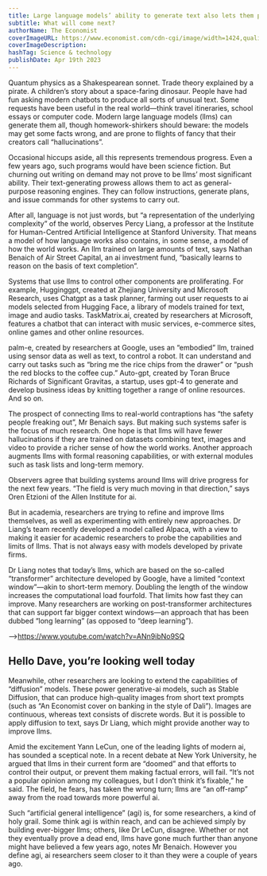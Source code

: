 ```yaml
---
title: Large language models’ ability to generate text also lets them plan and reason
subtitle: What will come next?
authorName: The Economist
coverImageURL: https://www.economist.com/cdn-cgi/image/width=1424,quality=80,format=auto/media-assets/image/20230422_STD003.jpg
coverImageDescription:  
hashTag: Science & technology
publishDate: Apr 19th 2023
---
```


Quantum physics as a Shakespearean sonnet. Trade theory explained by a pirate. A children’s story about a space-faring dinosaur. People have had fun asking modern chatbots to produce all sorts of unusual text. Some requests have been useful in the real world—think travel itineraries, school essays or computer code. Modern large language models (llms) can generate them all, though homework-shirkers should beware: the models may get some facts wrong, and are prone to flights of fancy that their creators call “hallucinations”.

Occasional hiccups aside, all this represents tremendous progress. Even a few years ago, such programs would have been science fiction. But churning out writing on demand may not prove to be llms’ most significant ability. Their text-generating prowess allows them to act as general-purpose reasoning engines. They can follow instructions, generate plans, and issue commands for other systems to carry out.

After all, language is not just words, but “a representation of the underlying complexity” of the world, observes Percy Liang, a professor at the Institute for Human-Centred Artificial Intelligence at Stanford University. That means a model of how language works also contains, in some sense, a model of how the world works. An llm trained on large amounts of text, says Nathan Benaich of Air Street Capital, an ai investment fund, “basically learns to reason on the basis of text completion”.

Systems that use llms to control other components are proliferating. For example, Hugginggpt, created at Zhejiang University and Microsoft Research, uses Chatgpt as a task planner, farming out user requests to ai models selected from Hugging Face, a library of models trained for text, image and audio tasks. TaskMatrix.ai, created by researchers at Microsoft, features a chatbot that can interact with music services, e-commerce sites, online games and other online resources.

palm-e, created by researchers at Google, uses an “embodied” llm, trained using sensor data as well as text, to control a robot. It can understand and carry out tasks such as “bring me the rice chips from the drawer” or “push the red blocks to the coffee cup.” Auto-gpt, created by Toran Bruce Richards of Significant Gravitas, a startup, uses gpt-4 to generate and develop business ideas by knitting together a range of online resources. And so on.

The prospect of connecting llms to real-world contraptions has “the safety people freaking out”, Mr Benaich says. But making such systems safer is the focus of much research. One hope is that llms will have fewer hallucinations if they are trained on datasets combining text, images and video to provide a richer sense of how the world works. Another approach augments llms with formal reasoning capabilities, or with external modules such as task lists and long-term memory.

Observers agree that building systems around llms will drive progress for the next few years. “The field is very much moving in that direction,” says Oren Etzioni of the Allen Institute for ai.

But in academia, researchers are trying to refine and improve llms themselves, as well as experimenting with entirely new approaches. Dr Liang’s team recently developed a model called Alpaca, with a view to making it easier for academic researchers to probe the capabilities and limits of llms. That is not always easy with models developed by private firms.

Dr Liang notes that today’s llms, which are based on the so-called “transformer” architecture developed by Google, have a limited “context window”—akin to short-term memory. Doubling the length of the window increases the computational load fourfold. That limits how fast they can improve. Many researchers are working on post-transformer architectures that can support far bigger context windows—an approach that has been dubbed “long learning” (as opposed to “deep learning”).

-->https://www.youtube.com/watch?v=ANn9ibNo9SQ

## Hello Dave, you’re looking well today
Meanwhile, other researchers are looking to extend the capabilities of “diffusion” models. These power generative-ai models, such as Stable Diffusion, that can produce high-quality images from short text prompts (such as “An Economist cover on banking in the style of Dali”). Images are continuous, whereas text consists of discrete words. But it is possible to apply diffusion to text, says Dr Liang, which might provide another way to improve llms.

Amid the excitement Yann LeCun, one of the leading lights of modern ai, has sounded a sceptical note. In a recent debate at New York University, he argued that llms in their current form are “doomed” and that efforts to control their output, or prevent them making factual errors, will fail. “It’s not a popular opinion among my colleagues, but I don’t think it’s fixable,” he said. The field, he fears, has taken the wrong turn; llms are “an off-ramp” away from the road towards more powerful ai.

Such “artificial general intelligence” (agi) is, for some researchers, a kind of holy grail. Some think agi is within reach, and can be achieved simply by building ever-bigger llms; others, like Dr LeCun, disagree. Whether or not they eventually prove a dead end, llms have gone much further than anyone might have believed a few years ago, notes Mr Benaich. However you define agi, ai researchers seem closer to it than they were a couple of years ago. 